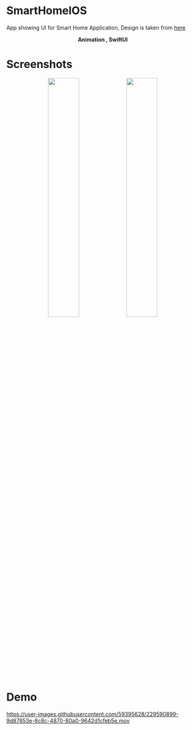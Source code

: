 # SmartHomeIOS
App showing UI for Smart Home Application, Design is taken from [here](https://www.youtube.com/watch?v=KgUW5pPTTG8)

<p align="center">
<b>Animation  ,  SwiftUI</b>
</p>

# Screenshots
<p align="center">
<image src="/assets/image1.png" width="40%">
<image src="/assets/image2.png" width="40%">
</p>

# Demo


https://user-images.githubusercontent.com/59395628/229590899-9d87853e-6c8c-4870-80a0-9642d1cfeb5e.mov

